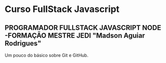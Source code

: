 # Curso FullStack Javascript

## PROGRAMADOR FULLSTACK JAVASCRIPT NODE -FORMAÇÃO MESTRE JEDI "Madson Aguiar Rodrigues"

Um pouco do básico sobre Git e GitHub.
